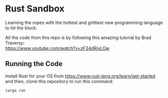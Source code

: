 # Rust Sandbox

Learning the ropes with the hottest and grittiest new programming language to hit the block.

All the code from this repo is by following this amazing tutorial by Brad Traversy:  
https://www.youtube.com/watch?v=zF34dRivLOw

## Running the Code

Install Rust for your OS from https://www.rust-lang.org/learn/get-started  
and then, clone this repository to run this command:
```
cargo run
```
